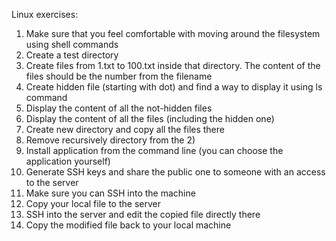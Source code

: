 Linux exercises:

1. Make sure that you feel comfortable with moving around the filesystem using shell commands
2. Create a test directory
3. Create files from 1.txt to 100.txt inside that directory. The content of the files should be the number from the filename
4. Create hidden file (starting with dot) and find a way to display it using ls command
5. Display the content of all the not-hidden files
6. Display the content of all the files (including the hidden one)
7. Create new directory and copy all the files there
8. Remove recursively directory from the 2)
9. Install application from the command line (you can choose the application yourself)
10. Generate SSH keys and share the public one to someone with an access to the server
11. Make sure you can SSH into the machine
12. Copy your local file to the server
13. SSH into the server and edit the copied file directly there
14. Copy the modified file back to your local machine
